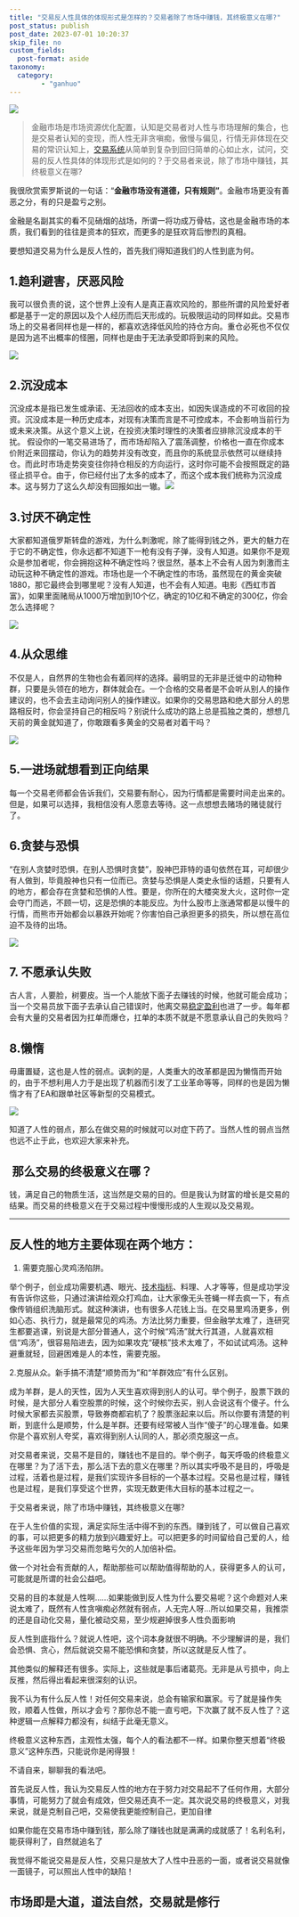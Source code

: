 ```yaml
---
title: "交易反人性具体的体现形式是怎样的？交易者除了市场中赚钱，其终极意义在哪?"
post_status: publish
post_date: 2023-07-01 10:20:37
skip_file: no
custom_fields: 
  post-format: aside
taxonomy:
  category:
        - "ganhuo"
---
```


![](https://cdn.fendou.la/funstoutiao/2020/12/204819825.jpg)

> 金融市场是市场资源优化配置，认知是交易者对人性与市场理解的集合，也是交易者认知的变现，而人性无非贪嗔痴，傲慢与偏见，行情无非体现在交易的常识认知上，[交易系统](https://funstoutiao.com/encountered-large-retracement.html)从简单到复杂到回归简单的心如止水，试问，交易的反人性具体的体现形式是如何的？于交易者来说，除了市场中赚钱，其终极意义在哪?

我很欣赏索罗斯说的一句话：“**金融市场没有道德，只有规则”**。金融市场更没有善恶之分，有的只是盈亏之别。

金融是名副其实的看不见硝烟的战场，所谓一将功成万骨枯，这也是金融市场的本质，我们看到的往往是资本的狂欢，而更多的是狂欢背后惨烈的真相。

要想知道交易为什么是反人性的，首先我们得知道我们的人性到底为何。

## 1.趋利避害，厌恶风险

我可以很负责的说，这个世界上没有人是真正喜欢风险的，那些所谓的风险爱好者都是基于一定的原因以及个人经历而后天形成的。玩极限运动的同样如此。交易市场上的交易者同样也是一样的，都喜欢选择低风险的持仓方向。重仓必死也不仅仅是因为逃不出概率的怪圈，同样也是由于无法承受即将到来的风险。

![](https://cdn.fendou.la/funstoutiao/2020/12/200118444.jpg)

## 2.沉没成本

沉没成本是指已发生或承诺、无法回收的成本支出，如因失误造成的不可收回的投资。沉没成本是一种历史成本，对现有决策而言是不可控成本，不会影响当前行为或未来决策。从这个意义上说，在投资决策时理性的决策者应排除沉没成本的干扰。 假设你的一笔交易进场了，而市场却陷入了震荡调整，价格也一直在你成本价附近来回摆动，你认为的趋势并没有改变，而且你的系统显示依然可以继续持仓。而此时市场走势突变往你持仓相反的方向运行，这时你可能不会按照既定的路径止损平仓。由于，你已经付出了太多的成本了，而这个成本我们统称为沉没成本。这与努力了这么久却没有回报如出一辙。![](https://cdn.fendou.la/funstoutiao/2020/12/200452071.jpg)

## 3.讨厌不确定性

大家都知道俄罗斯转盘的游戏，为什么刺激呢，除了能得到钱之外，更大的魅力在于它的不确定性，你永远都不知道下一枪有没有子弹，没有人知道。如果你不是观众是参加者呢，你会拥抱这种不确定性吗？很显然，基本上不会有人因为刺激而主动玩这种不确定性的游戏。市场也是一个不确定性的市场，虽然现在的黄金突破1880，那它最终会到哪里呢？没有人知道，也不会有人知道。电影《西虹市首富》，如果里面赌局从1000万增加到10个亿，确定的10亿和不确定的300亿，你会怎么选择呢？

![](https://cdn.fendou.la/funstoutiao/2020/12/200838838.jpg)

## ​4.从众思维

不仅是人，自然界的生物也会有着同样的选择。最明显的无非是迁徙中的动物种群，只要是头领在的地方，群体就会在。一个合格的交易者是不会听从别人的操作建议的，也不会去主动询问别人的操作建议。如果你的交易思路和绝大部分人的思路相反时，你会坚持自己的相反吗？别说什么成功的路上总是孤独之类的，想想几天前的黄金就知道了，你敢跟看多黄金的交易者对着干吗？

![](https://cdn.fendou.la/funstoutiao/2020/12/205307358.jpg)

## 5.一进场就想看到正向结果

每一个交易老师都会告诉我们，交易要有耐心，因为行情都是需要时间走出来的。但是，如果可以选择，我相信没有人愿意去等待。这一点想想去赌场的赌徒就行了。

## 6.贪婪与恐惧

“在别人贪婪时恐惧，在别人恐惧时贪婪”，股神巴菲特的语句依然在耳，可却很少有人做到，毕竟股神也只有一位而已。贪婪与恐惧是人类史永恒的话题，只要有人的地方，都会存在贪婪和恐惧的人性。要是，你所在的大楼突发大火，这时你一定会夺门而逃，不顾一切，这是恐惧的本能反应。为什么股市上涨通常都是以慢牛的行情，而熊市开始都会以暴跌开始呢？你害怕自己承担更多的损失，所以想在高位迫不及待的出场。

![](https://cdn.fendou.la/funstoutiao/2020/12/205326655.png)

## 7. 不愿承认失败

古人言，人要脸，树要皮。当一个人能放下面子去赚钱的时候，他就可能会成功；当一个交易员放下面子去承认自己错误时，他离交易[稳定盈利](https://funstoutiao.com/conditions-for-stable-profit.html)也进了一步。每年都会有大量的交易者因为扛单而爆仓，扛单的本质不就是不愿意承认自己的失败吗？

## 8.懒惰

毋庸置疑，这也是人性的弱点。讽刺的是，人类重大的改革都是因为懒惰而开始的，由于不想利用人力于是出现了机器而引发了工业革命等等，同样的也是因为懒惰才有了EA和跟单社区等新型的交易模式。

![](https://cdn.fendou.la/funstoutiao/2020/12/201042323.jpg)

知道了人性的弱点，那么在做交易的时候就可以对症下药了。当然人性的弱点当然也远不止于此，也欢迎大家来补充。

##  那么交易的终极意义在哪？

​钱，满足自己的物质生活，这当然是交易的目的。但是我认为财富的增长是交易的结果。而交易的终极意义在于交易过程中慢慢形成的人生观以及交易观。​

* * *

## 反人性的地方主要体现在两个地方：

1. 需要克服心灵鸡汤陷阱。

举个例子，创业成功需要机遇、眼光、[技术指标](https://funstoutiao.com/investment-portfolio.html)、料理、人才等等，但是成功学没有告诉你这些，只通过演讲给观众打鸡血，让大家像无头苍蝇一样去疯一下，有点像传销组织洗脑形式。就这种演讲，也有很多人花钱上当。在交易里鸡汤更多，例如心态、执行力，就是最常见的鸡汤。方法比努力重要，但金融学太难了，连研究生都要逃课，别说是大部分普通人，这个时候“鸡汤”就大行其道，人就喜欢相信“鸡汤”，很容易陷进去，因为如果攻克“硬核”技术太难了，不如试试鸡汤。这种避重就轻，回避困难是人的本性，需要克服。

2.克服从众。新手搞不清楚“顺势而为”和“羊群效应”有什么区别。

成为羊群，是人的天性，因为人天生喜欢得到别人的认可。举个例子，股票下跌的时候，是大部分人看空股票的时候，这个时候你去买，别人会说这有个傻子。什么时候大家都去买股票，导致券商都宕机了？股票涨起来以后。所以你要有清楚的判断，到底什么是顺势，什么是羊群。还要有经常被人当作“傻子”的心理准备。如果你是个喜欢别人夸奖，喜欢得到别人认同的人，那必须克服这一点。

对交易者来说，交易不是目的，赚钱也不是目的。举个例子，每天呼吸的终极意义在哪里？为了活下去，那么活下去的意义在哪里？所以其实呼吸不是目的，呼吸是过程，活着也是过程，是我们实现许多目标的一个基本过程。交易也是过程，赚钱也是过程，是我们享受这个世界，实现无数更伟大目标的基本过程之一。

于交易者来说，除了市场中赚钱，其终极意义在哪?

在于人生价值的实现，满足实际生活中得不到的东西。赚到钱了，可以做自己喜欢的事，可以把更多的精力放到兴趣爱好上。可以把更多的时间留给自己爱的人，给予这些年因为学习交易而忽略亏欠的人加倍补偿。

做一个对社会有贡献的人，帮助那些可以帮助值得帮助的人，获得更多人的认可，可能就是所谓的社会公益吧。

交易的目的本就是人性啊……如果能做到反人性为什么要交易呢？这个命题对人来说太难了，既然有人性贪嗔痴必然就有弱点，人无完人呀…所以如果交易，我推崇的还是自动化交易，量化被动交易，至少规避掉很多人性负面影响

反人性到底指什么？就说人性吧，这个词本身就很不明确。不少理解讲的是，我们会恐惧、贪心，然后就说交易不能恐惧和贪婪，所以这就是反人性了。

其他类似的解释还有很多。实际上，这些就是事后诸葛亮。无非是从亏损中，向上反推，然后得出看起来很深刻的认识。

我不认为有什么反人性！对任何交易来说，总会有输家和赢家。亏了就是操作失败，顺着人性做，所以才会亏？那你总不能一直亏吧，下次赢了就不反人性了？这种逻辑一点解释力都没有，纠结于此毫无意义。

终极意义这种东西，主观性太强，每个人的看法都不一样。如果你整天想着“终极意义”这种东西，只能说你是闲得狠！

不请自来，聊聊我的看法吧。

首先说反人性，我认为交易反人性的地方在于努力对交易起不了任何作用，大部分事情，可能努力了就会有成效，但交易还真不一定。其次说交易的终极意义，对我来说，就是克制自己吧，交易使我更能控制自己，更加自律

如果你能在交易市场中赚到钱，那么除了赚钱也就是满满的成就感了！名利名利，能获得利了，自然就追名了

我觉得不能说交易是反人性，交易只是放大了人性中丑恶的一面，或者说交易就像一面镜子，可以照出人性中的缺陷！

## 市场即是大道，道法自然，交易就是修行
